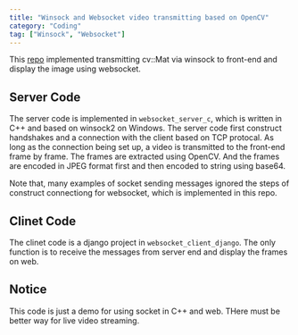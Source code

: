 ```yaml
---
title: "Winsock and Websocket video transmitting based on OpenCV"
category: "Coding"
tag: ["Winsock", "Websocket"]
---
```


This [repo](https://github.com/joshua19881228/windowsMatTrans) implemented transmitting cv::Mat via winsock to front-end and display the image using websocket.

## Server Code ##

The server code is implemented in `websocket_server_c`, which is written in C++ and based on winsock2 on Windows. The server code first construct handshakes and a connection with the client based on TCP protocal. As long as the connection being set up, a video is transmitted to the front-end frame by frame. The frames are extracted using OpenCV. And the frames are encoded in JPEG format first and then encoded to string using base64.

Note that, many examples of socket sending messages ignored the steps of construct connectiong for websocket, which is implemented in this repo.

## Clinet Code ##

The clinet code is a django project in `websocket_client_django`. The only function is to receive the messages from server end and display the frames on web.

## Notice ##

This code is just a demo for using socket in C++ and web. THere must be better way for live video streaming. 
